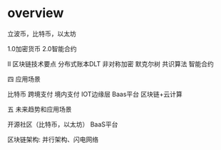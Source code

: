 # overview

立波币，比特币，以太坊

1.0加密货币 2.0智能合约

II 区块链技术要点
分布式账本DLT
非对称加密
默克尔树
共识算法
智能合约

四 应用场景

比特币
跨境支付
境内支付
IOT边缘层
Baas平台 区块链+云计算

五 未来趋势和应用场景

开源社区（比特币，以太坊）
BaaS平台

区块链架构: 并行架构、闪电网络
